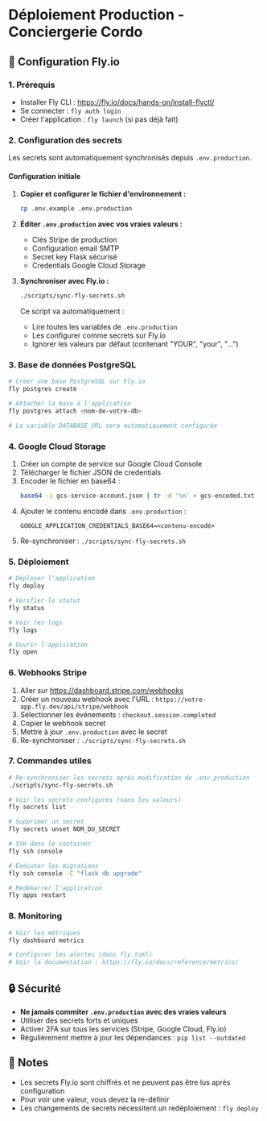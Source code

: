 # Déploiement Production - Conciergerie Cordo

## 🚀 Configuration Fly.io

### 1. Prérequis

- Installer Fly CLI : https://fly.io/docs/hands-on/install-flyctl/
- Se connecter : `fly auth login`
- Créer l'application : `fly launch` (si pas déjà fait)

### 2. Configuration des secrets

Les secrets sont automatiquement synchronisés depuis `.env.production`.

#### Configuration initiale

1. **Copier et configurer le fichier d'environnement :**
   ```bash
   cp .env.example .env.production
   ```

2. **Éditer `.env.production` avec vos vraies valeurs :**
   - Clés Stripe de production
   - Configuration email SMTP
   - Secret key Flask sécurisé
   - Credentials Google Cloud Storage

3. **Synchroniser avec Fly.io :**
   ```bash
   ./scripts/sync-fly-secrets.sh
   ```

   Ce script va automatiquement :
   - Lire toutes les variables de `.env.production`
   - Les configurer comme secrets sur Fly.io
   - Ignorer les valeurs par défaut (contenant "YOUR", "your", "...")

### 3. Base de données PostgreSQL

```bash
# Créer une base PostgreSQL sur Fly.io
fly postgres create

# Attacher la base à l'application
fly postgres attach <nom-de-votre-db>

# La variable DATABASE_URL sera automatiquement configurée
```

### 4. Google Cloud Storage

1. Créer un compte de service sur Google Cloud Console
2. Télécharger le fichier JSON de credentials
3. Encoder le fichier en base64 :
   ```bash
   base64 -i gcs-service-account.json | tr -d '\n' > gcs-encoded.txt
   ```
4. Ajouter le contenu encodé dans `.env.production` :
   ```
   GOOGLE_APPLICATION_CREDENTIALS_BASE64=<contenu-encodé>
   ```
5. Re-synchroniser : `./scripts/sync-fly-secrets.sh`

### 5. Déploiement

```bash
# Déployer l'application
fly deploy

# Vérifier le statut
fly status

# Voir les logs
fly logs

# Ouvrir l'application
fly open
```

### 6. Webhooks Stripe

1. Aller sur https://dashboard.stripe.com/webhooks
2. Créer un nouveau webhook avec l'URL : `https://votre-app.fly.dev/api/stripe/webhook`
3. Sélectionner les événements : `checkout.session.completed`
4. Copier le webhook secret
5. Mettre à jour `.env.production` avec le secret
6. Re-synchroniser : `./scripts/sync-fly-secrets.sh`

### 7. Commandes utiles

```bash
# Re-synchroniser les secrets après modification de .env.production
./scripts/sync-fly-secrets.sh

# Voir les secrets configurés (sans les valeurs)
fly secrets list

# Supprimer un secret
fly secrets unset NOM_DU_SECRET

# SSH dans le container
fly ssh console

# Exécuter les migrations
fly ssh console -C "flask db upgrade"

# Redémarrer l'application
fly apps restart
```

### 8. Monitoring

```bash
# Voir les métriques
fly dashboard metrics

# Configurer les alertes (dans fly.toml)
# Voir la documentation : https://fly.io/docs/reference/metrics/
```

## 🔒 Sécurité

- **Ne jamais commiter `.env.production` avec des vraies valeurs**
- Utiliser des secrets forts et uniques
- Activer 2FA sur tous les services (Stripe, Google Cloud, Fly.io)
- Régulièrement mettre à jour les dépendances : `pip list --outdated`

## 📝 Notes

- Les secrets Fly.io sont chiffrés et ne peuvent pas être lus après configuration
- Pour voir une valeur, vous devez la re-définir
- Les changements de secrets nécessitent un redéploiement : `fly deploy`